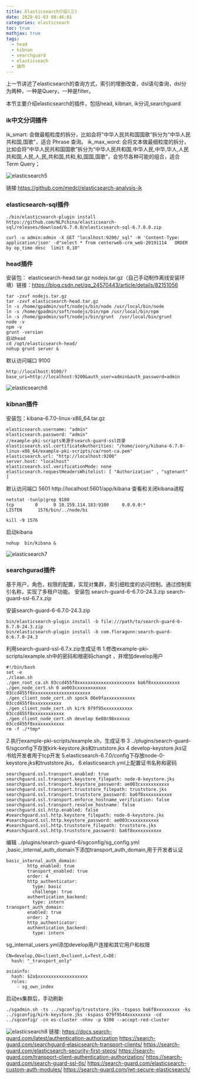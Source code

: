 ```yaml
---
title: Elasticsearch介绍(三)
date: 2020-01-03 08:46:01
categories: elasticseach
toc: true
mathjax: true
tags:
  - head
  - kibnan
  - searchguard
  - elasticseach
  - 插件
---
```


上一节讲述了elasticsearch的查询方式，索引的增删改查，dsl语句查询，dsl分为两种，一种是Query，一种是filter。

本节主要介绍elasticsearch的插件，包括head, kibnan, ik分词,searchguard

<!-- more -->
### ik中文分词插件

 ik_smart: 会做最粗粒度的拆分，比如会将“中华人民共和国国歌”拆分为“中华人民共和国,国歌”，适合 Phrase 查询。
ik_max_word: 会将文本做最细粒度的拆分，比如会将“中华人民共和国国歌”拆分为“中华人民共和国,中华人民,中华,华人,人民共和国,人民,人,民,共和国,共和,和,国国,国歌”，会穷尽各种可能的组合，适合 Term Query；

![elasticsearch5](/images/elasticsearch5.png)

链接:https://github.com/medcl/elasticsearch-analysis-ik

### elasticsearch-sql插件

```
./bin/elasticsearch-plugin install https://github.com/NLPchina/elasticsearch-sql/releases/download/6.7.0.0/elasticsearch-sql-6.7.0.0.zip
```

```
curl -u admin:admin -X GET "localhost:9200/_sql" -H 'Content-Type: application/json' -d"select * from centerweb-crm_web-20191114   ORDER by op_time desc  limit 0,10"
```

### head插件

安装包：
elasticsearch-head.tar.gz 
nodejs.tar.gz（自己手动制作离线安装环境）链接：https://blog.csdn.net/qq_24570443/article/details/82151056

```
tar -zxvf nodejs.tar.gz 
tar -zxvf elasticsearch-head.tar.gz 
ln -s /home/gpadmin/soft/nodejs/bin/node /usr/local/bin/node
ln -s /home/gpadmin/soft/nodejs/bin/npm /usr/local/bin/npm
ln -s /home/gpadmin/soft/nodejs/bin/grunt  /usr/local/bin/grunt 
node -v
npm -v
grunt -version
启动head
cd /opt/elasticsearch-head/
nohup grunt server &
```

默认访问端口 9100

```
http://localhost:9100/?base_uri=http://localhost:9200&auth_user=admin&auth_password=admin
```

![elasticsearch6](/images/elasticsearch6.png)


### kibnan插件

安装包：kibana-6.7.0-linux-x86_64.tar.gz

```
elasticsearch.username: "admin"
elasticsearch.password: "admin"
//example-pki-scripts来源于search-guard-ssl目录
elasticsearch.ssl.certificateAuthorities: "/home/ivory/kibana-6.7.0-linux-x86_64/example-pki-scripts/ca/root-ca.pem"
elasticsearch.url: "http://localhost:9200"
server.host: "localhost"
elasticsearch.ssl.verificationMode: none
elasticsearch.requestHeadersWhitelist: [ "Authorization" , "sgtenant" ]
```

默认访问端口 5601 http://localhost:5601/app/kibana
查看和关闭kibana进程

```
netstat -tunlp|grep 9100
tcp        0      0 10.159.114.183:9100     0.0.0.0:*               LISTEN      1576/bin/../node/bi 
 
kill -9 1576
```

启动kibana

```
nohup  bin/kibana &
```

![elasticsearch7](/images/elasticsearch7.png)

### searchgurad插件

基于用户，角色，权限的配置，实现对集群，索引细粒度的访问控制。通过控制索引名称，实现了多租户功能。
安装包
search-guard-6-6.7.0-24.3.zip
search-guard-ssl-6.7.x.zip

安装search-guard-6-6.7.0-24.3.zip

```
bin/elasticsearch-plugin install -b file:///path/to/search-guard-6-6.7.0-24.3.zip
bin/elasticsearch-plugin install -b com.floragunn:search-guard-6:6.7.0-24.3
```

利用search-guard-ssl-6.7.x.zip生成证书
1.修改example-pki-scripts/example.sh中的密码和根密码changit ，并增加develop用户

```
#!/bin/bash
set -e
./clean.sh
./gen_root_ca.sh 03ccd455f8xxxxxxxxxxxxxxxxxxxxxx ba6f8xxxxxxxxxxx
./gen_node_cert.sh 0 ae003cxxxxxxxxxxx 03ccd455f8xxxxxxxxxxxxxxxxxxxxxx
./gen_client_node_cert.sh spock 06e9faxxxxxxxxxxx 03ccd455f8xxxxxxxxxxx
./gen_client_node_cert.sh kirk 079f95xxxxxxxxxxx 03ccd455f8xxxxxxxxxxxx
./gen_client_node_cert.sh develop 6e88c98xxxxxx  03ccd455f8xxxxxxxxxxxx
rm -f ./*tmp*
```

2.执行example-pki-scripts/example.sh，生成证书
3 ../plugins/search-guard-6/sgconfig下存放kirk-keystore.jks和truststore.jks
4 develop-keystore.jks证书给开发者用于tcp开发
5.elasticsearch-6.7.0/config下存放node-0-keystore.jks和truststore.jks，
6.elasticsearch.yml上配置证书名称和密码

```
searchguard.ssl.transport.enabled: true
searchguard.ssl.transport.keystore_filepath: node-0-keystore.jks
searchguard.ssl.transport.keystore_password: ae003cxxxxxxxxxxx
searchguard.ssl.transport.truststore_filepath: truststore.jks
searchguard.ssl.transport.truststore_password: ba6f8xxxxxxxxxxx
searchguard.ssl.transport.enforce_hostname_verification: false
searchguard.ssl.transport.resolve_hostname: false
searchguard.ssl.http.enabled: false
#searchguard.ssl.http.keystore_filepath: node-0-keystore.jks
#searchguard.ssl.http.keystore_password: ae003cxxxxxxxxxxx
#searchguard.ssl.http.truststore_filepath: truststore.jks
#searchguard.ssl.http.truststore_password: ba6f8xxxxxxxxxxx
```

编辑 ../plugins/search-guard-6/sgconfig/sg_config.yml ,basic_internal_auth_domain下添加transport_auth_domain,用于开发者认证

```
basic_internal_auth_domain: 
        http_enabled: true
        transport_enabled: true
        order: 4
        http_authenticator:
          type: basic
          challenge: true
        authentication_backend:
          type: intern
transport_auth_domain:
        enabled: true
        order: 2
        http_authenticator:
        authentication_backend:
          type: intern
```

sg_internal_users.yml添加develop用户连接和其它用户和权限

```
CN=develop,OU=client,O=client,L=Test,C=DE:
  hash: "_transport_only"
```

```
asiainfo:
  hash: $2a$xxxxxxxxxxxxxxxxxxx
  roles:
    - sg_own_index
```

启动es集群后，手动刷新

```
./sgadmin.sh -ts ../sgconfig/truststore.jks -tspass ba6f8xxxxxxxxx -ks ../sgconfig/kirk-keystore.jks -kspass 079f9544xxxxxxxxx -cd ../sgconfig/ -cn es-cluster -nhnv -p 9300 --accept-red-cluster
```

![elasticsearch8](/images/elasticsearch8.png)
链接:
https://docs.search-guard.com/latest/authentication-authorization
https://search-guard.com/searchguard-elasicsearch-transport-clients/
https://search-guard.com/elasticsearch-security-first-steps/
https://search-guard.com/transport-client-authentication-authorization/
https://search-guard.com/search-guard-ssl-tls/
https://search-guard.com/elasticsearch-custom-auth-modules/
https://search-guard.com/jwt-secure-elasticsearch/